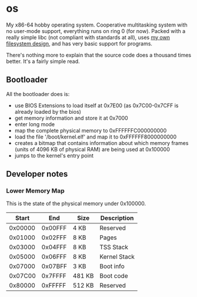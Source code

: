 # os
My x86-64 hobby operating system. Cooperative multitasking system with no user-mode support, everything runs on ring 0 (for now). Packed with a really simple libc (not compliant with standards at all), uses [my own filesystem design](https://github.com/tiagoporsch/tfs), and has very basic support for programs.

There's nothing more to explain that the source code does a thousand times better. It's a fairly simple read.

## Bootloader
All the bootloader does is:
* use BIOS Extensions to load itself at 0x7E00 (as 0x7C00-0x7CFF is already loaded by the bios)
* get memory information and store it at 0x7000
* enter long mode
* map the complete physical memory to 0xFFFFFFC000000000
* load the file '/boot/kernel.elf' and map it to 0xFFFFFF8000000000
* creates a bitmap that contains information about which memory frames (units of 4096 KB of physical RAM) are being used at 0x100000
* jumps to the kernel's entry point

## Developer notes
### Lower Memory Map
This is the state of the physical memory under 0x100000.

|Start  |End    |Size  |Description |
|-------|-------|------|------------|
|0x00000|0x00FFF|  4 KB|Reserved    |
|0x01000|0x02FFF|  8 KB|Pages       |
|0x03000|0x04FFF|  8 KB|TSS Stack   |
|0x05000|0x06FFF|  8 KB|Kernel Stack|
|0x07000|0x07BFF|  3 KB|Boot info   |
|0x07C00|0x7FFFF|481 KB|Boot code   |
|0x80000|0xFFFFF|512 KB|Reserved    |
